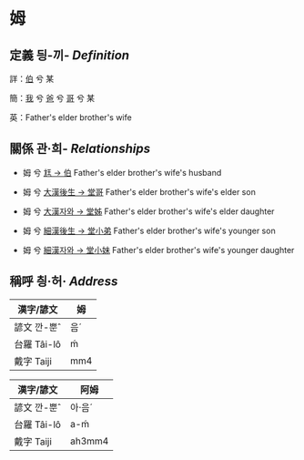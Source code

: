 # 姆
## 定義 딍-끼- _Definition_
詳：[伯](member10.md) 兮 某

簡：[我](member1.md) 兮 [爸](member2.md) 兮 [哥](member10.md) 兮 某

英：Father's elder brother's wife

## 關係 관·희- _Relationships_

- 姆 兮 [尪 → 伯](member10.md) Father's elder brother's wife's husband

- 姆 兮 [大漢後生 → 堂哥](member35.md) Father's elder brother's wife's elder son

- 姆 兮 [大漢자와 → 堂姊](member36.md) Father's elder brother's wife's elder daughter

- 姆 兮 [細漢後生 → 堂小弟](member37.md) Father's elder brother's wife's younger son

- 姆 兮 [細漢자와 → 堂小妹](member38.md) Father's elder brother's wife's younger daughter



## 稱呼 칑·허· _Address_

漢字/諺文 | 姆
--- | ---
諺文 깐-뿐ˆ | 음ˊ
台羅 Tâi-lô | ḿ
戴字 Taiji | mm4


漢字/諺文 | 阿姆
--- | ---
諺文 깐-뿐ˆ | 아·음ˊ
台羅 Tâi-lô | a-ḿ
戴字 Taiji | ah3mm4


